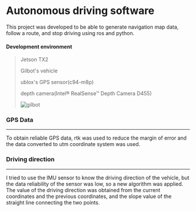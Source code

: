 # Autonomous driving software

This project was developed to be able to generate navigation map data, follow a route, and stop driving using ros and python.

#### Development environment
> Jetson TX2
> 
> Gilbot's vehicle
> 
> ublox's GPS sensor(c94-m8p)
> 
> depth camera(Intel® RealSense™ Depth Camera D455)
> 
> ![gilbot](https://user-images.githubusercontent.com/60971835/145783801-ea147618-47c3-4921-992f-9b91a93b157c.png)


### GPS Data
---

To obtain reliable GPS data, rtk was used to reduce the margin of error and the data converted to utm coordinate system was used.

### Driving direction
---

I tried to use the IMU sensor to know the driving direction of the vehicle, but the data reliability of the sensor was low, so a new algorithm was applied. The value of the driving direction was obtained from the current coordinates and the previous coordinates, and the slope value of the straight line connecting the two points.
